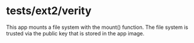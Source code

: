 tests/ext2/verity
=================

This app mounts a file system with the mount() function. The file system is
trusted via the public key that is stored in the app image.
